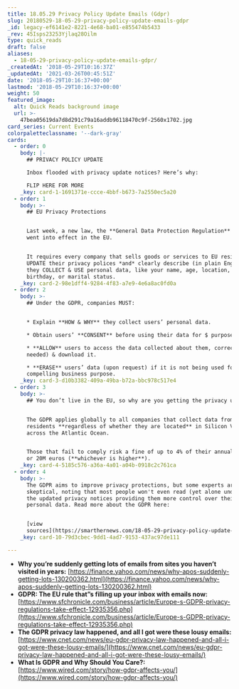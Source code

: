 ```yaml
---
title: 18.05.29 Privacy Policy Update Emails (Gdpr)
slug: 20180529-18-05-29-privacy-policy-update-emails-gdpr
_id: legacy-ef6141e2-8221-4e68-ba01-e855474b5433
_rev: 45Isps23253Yjlaq28Oilm
type: quick_reads
draft: false
aliases:
  - 18-05-29-privacy-policy-update-emails-gdpr/
_createdAt: '2018-05-29T10:16:37Z'
_updatedAt: '2021-03-26T00:45:51Z'
date: '2018-05-29T10:16:37+00:00'
lastmod: '2018-05-29T10:16:37+00:00'
weight: 50
featured_image:
  alt: Quick Reads background image
  url: >-
    47bea05619da7d8d291c79a16addb96118470c9f-2560x1702.jpg
card_series: Current Events
colorpaletteclassname: '--dark-gray'
cards:
  - order: 0
    body: |-
      ## PRIVACY POLICY UPDATE

      Inbox flooded with privacy update notices? Here’s why:

      FLIP HERE FOR MORE
    _key: card-1-1691371e-ccce-4bbf-b673-7a2550ec5a20
  - order: 1
    body: >-
      ## EU Privacy Protections


      Last week, a new law, the **General Data Protection Regulation** (GDPR),
      went into effect in the EU.


      It requires every company that sells goods or services to EU residents to
      UPDATE their privacy polices *and* clearly describe (in plain English) how
      they COLLECT & USE personal data, like your name, age, location, gender,
      birthday, or marital status.
    _key: card-2-98e1dff4-9284-4f83-a7e9-4e6a8ac0fd0a
  - order: 2
    body: >-
      ## Under the GDPR, companies MUST:


      * Explain **HOW & WHY** they collect users’ personal data.

      * Obtain users’ **CONSENT** before using their data for $ purposes.

      * **ALLOW** users to access the data collected about them, correct it (if
      needed) & download it.

      * **ERASE** users’ data (upon request) if it is not being used for a
      compelling business purpose.
    _key: card-3-d10b3382-409a-49ba-b72a-bbc978c517e4
  - order: 3
    body: >-
      ## You don’t live in the EU, so why are you getting the privacy updates?


      The GDPR applies globally to all companies that collect data from EU
      residents **regardless of whether they are located** in Silicon Valley or
      across the Atlantic Ocean.


      Those that fail to comply risk a fine of up to 4% of their annual revenue
      or 20M euros (**whichever is higher**).
    _key: card-4-5185c576-a36a-4a01-a04b-0918c2c761ca
  - order: 4
    body: >-
      The GDPR aims to improve privacy protections, but some experts are
      skeptical, noting that most people won't even read (yet alone understand)
      the updated privacy notices providing them more control over their
      personal data. Read more about the GDPR here:


      [view
      sources](https://smarthernews.com/18-05-29-privacy-policy-update-emails-gdpr/)
    _key: card-10-79d3cbec-9dd1-4ad7-9153-437ac97de111

---
```

* **Why you’re suddenly getting lots of emails from sites you haven’t visited in years:** [https://finance.yahoo.com/news/why-apos-suddenly-getting-lots-130200362.html](https://finance.yahoo.com/news/why-apos-suddenly-getting-lots-130200362.html)
* **GDPR: The EU rule that”s filling up your inbox with emails now:** [https://www.sfchronicle.com/business/article/Europe-s-GDPR-privacy-regulations-take-effect-12935356.php](https://www.sfchronicle.com/business/article/Europe-s-GDPR-privacy-regulations-take-effect-12935356.php)
* **The GDPR privacy law happened, and all I got were these lousy emails:** [https://www.cnet.com/news/eu-gdpr-privacy-law-happened-and-all-i-got-were-these-lousy-emails/](https://www.cnet.com/news/eu-gdpr-privacy-law-happened-and-all-i-got-were-these-lousy-emails/)
* **What Is GDPR and Why Should You Care?:** [https://www.wired.com/story/how-gdpr-affects-you/](https://www.wired.com/story/how-gdpr-affects-you/)
